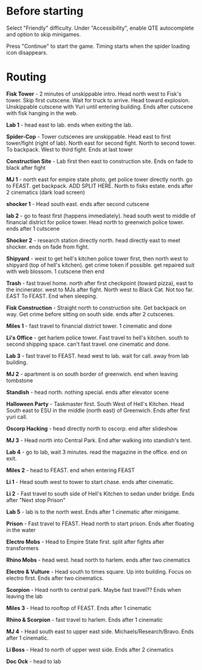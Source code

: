 # Before starting

Select "Friendly" difficulty. Under "Accessibility", enable QTE autocomplete and option to skip minigames.

Press "Continue" to start the game. Timing starts when the spider loading icon disappears.


# Routing


**Fisk Tower** - 2 minutes of unskippable intro. Head north west to Fisk's tower. Skip first cutscene. Wait for truck to arrive. Head toward explosion. Unskippable cutscene with Yuri until entering building. Ends after cutscene with fisk hanging in the web.

**Lab 1** - head east to lab. ends when exiting the lab.

**Spider-Cop** - Tower cutscenes are unskippable. Head east to first tower/fight (right of lab). North east for second fight. North to second tower. To backpack. West to third fight. Ends at last tower

**Construction Site** - Lab first then east to construction site. Ends on fade to black after fight

**MJ 1** - north east for empire state photo, get police tower directly north. go to FEAST. get backpack.
ADD SPLIT HERE. North to fisks estate. ends after 2 cinematics (dark load screen)

**shocker 1** - Head south east. ends after second cutscene

**lab 2** - go to feast first (happens immediately). head south west to middle of financial district for police tower. Head north to greenwich police tower. ends after 1 cutscene

**Shocker 2** - research station directly north. head directly east to meet shocker. ends on fade from fight.

**Shipyard** - west to get hell's kitchen police tower first, then north west to shipyard (top of hell's kitchen). get crime token if possible. get repaired suit with web blossom. 1 cutscene then end

**Trash** - fast travel home. north after first checkpoint (toward pizza), east to the incinerator. west to MJs after fight. North west to Black Cat. Not too far. EAST To FEAST. End when sleeping.

**Fisk Construction** - Straight north to construction site. Get backpack on way. Get crime before sitting on south side. ends after 2 cutscenes.

**Miles 1** - fast travel to financial district tower. 1 cinematic and done

**Li's Office** - get harlem police tower. Fast travel to hell's kitchen. south to second shipping space. can't fast travel. one cinematic and done.

**Lab 3** - fast travel to FEAST. head west to lab. wait for call. away from lab building.

**MJ 2** - apartment is on south border of greenwich. end when leaving tombstone

**Standish** - head north. nothing special. ends after elevator scene

**Halloween Party** - Taskmaster first. South West of Hell's Kitchen. Head South east to ESU in the middle (north east) of Greenwich. Ends after first yuri call.

**Oscorp Hacking** - head directly north to oscorp. end after slideshow.

**MJ 3** - Head north into Central Park. End after walking into standish's tent.

**Lab 4** - go to lab, wait 3 minutes. read the magazine in the office. end on exit.

**Miles 2** - head to FEAST. end when entering FEAST

**Li 1** - Head south west to tower to start chase. ends after cinematic.

**Li 2** - Fast travel to south side of Hell's Kitchen to sedan under bridge. Ends after "Next stop Prison"

**Lab 5** - lab is to the north west. Ends after 1 cinematic after minigame.

**Prison** - Fast travel to FEAST. Head north to start prison. Ends after floating in the water

**Electro Mobs** - Head to Empire State first. split after fights after transformers

**Rhino Mobs** - head west. head north to harlem. ends after two cinematics

**Electro & Vulture** - Head south to times square. Up into building. Focus on electro first. Ends after two cinematics.

**Scorpion** - Head north to central park. Maybe fast travel?? Ends when leaving the lab

**Miles 3** - Head to rooftop of FEAST. Ends after 1 cinematic

**Rhino & Scorpion** - fast travel to harlem. Ends after 1 cinematic

**MJ 4** - Head south east to upper east side. Michaels/Research/Bravo. Ends after 1 cinematic.

**Li Boss** - Head to north of upper west side. Ends after 2 cinematics

**Doc Ock** - head to lab
